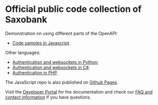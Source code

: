 # Official public code collection of Saxobank

Demonstration on using different parts of the OpenAPI:

- [Code samples in Javascript](https://github.com/SaxoBank/openapi-samples-js).

Other languages:

- [Authentication and websockets in Python](https://github.com/SaxoBank/openapi-samples-python);
- [Authentication and websockets in C#](https://github.com/SaxoBank/openapi-samples-csharp).
- [Authentication in PHP](https://github.com/SaxoBank/openapi-samples-php).

The JavaScript repo is also published on [Github Pages](https://saxobank.github.io/openapi-samples-js/).

Visit the [Developer Portal](https://www.developer.saxo/) for the documentation and check our [FAQ and contact information](https://openapi.help.saxo/) if you have questions.
